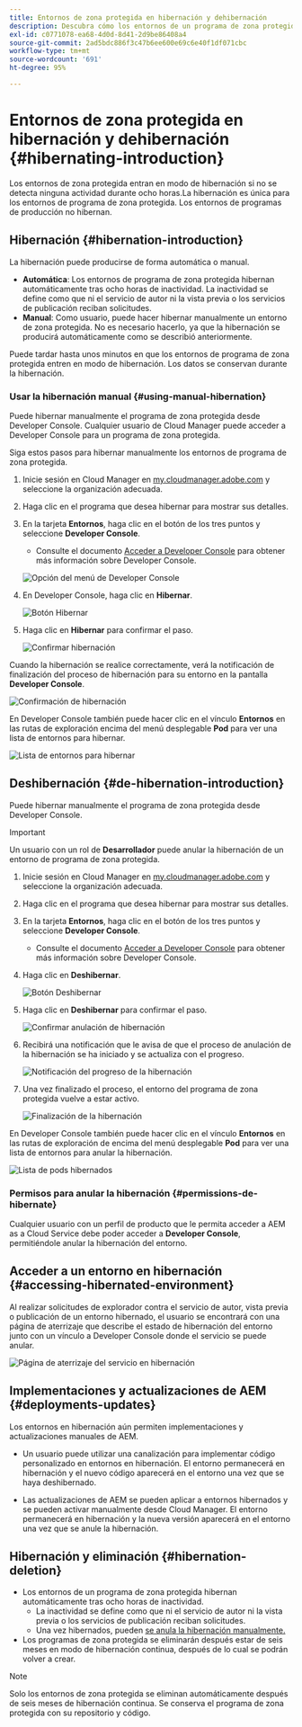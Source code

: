 ```yaml
---
title: Entornos de zona protegida en hibernación y dehibernación
description: Descubra cómo los entornos de un programa de zona protegida entran automáticamente en modo de hibernación y cómo puede anularlo.
exl-id: c0771078-ea68-4d0d-8d41-2d9be86408a4
source-git-commit: 2ad5bdc886f3c47b6ee600e69c6e40f1df071cbc
workflow-type: tm+mt
source-wordcount: '691'
ht-degree: 95%

---
```



# Entornos de zona protegida en hibernación y dehibernación {#hibernating-introduction}

Los entornos de zona protegida entran en modo de hibernación si no se detecta ninguna actividad durante ocho horas.La hibernación es única para los entornos de programa de zona protegida. Los entornos de programas de producción no hibernan.

## Hibernación {#hibernation-introduction}

La hibernación puede producirse de forma automática o manual.

* **Automática**: Los entornos de programa de zona protegida hibernan automáticamente tras ocho horas de inactividad. La inactividad se define como que ni el servicio de autor ni la vista previa o los servicios de publicación reciban solicitudes.
* **Manual**: Como usuario, puede hacer hibernar manualmente un entorno de zona protegida. No es necesario hacerlo, ya que la hibernación se producirá automáticamente como se describió anteriormente.

Puede tardar hasta unos minutos en que los entornos de programa de zona protegida entren en modo de hibernación. Los datos se conservan durante la hibernación.

### Usar la hibernación manual {#using-manual-hibernation}

Puede hibernar manualmente el programa de zona protegida desde Developer Console. Cualquier usuario de Cloud Manager puede acceder a Developer Console para un programa de zona protegida.

Siga estos pasos para hibernar manualmente los entornos de programa de zona protegida.

1. Inicie sesión en Cloud Manager en [my.cloudmanager.adobe.com](https://my.cloudmanager.adobe.com/) y seleccione la organización adecuada.

1. Haga clic en el programa que desea hibernar para mostrar sus detalles.

1. En la tarjeta **Entornos**, haga clic en el botón de los tres puntos y seleccione **Developer Console**.

   * Consulte el documento [Acceder a Developer Console](/help/implementing/cloud-manager/manage-environments.md#accessing-developer-console) para obtener más información sobre Developer Console.

   ![Opción del menú de Developer Console](assets/developer-console-menu-option.png)

1. En Developer Console, haga clic en **Hibernar**.

   ![Botón Hibernar](assets/hibernate-1.png)

1. Haga clic en **Hibernar** para confirmar el paso.

   ![Confirmar hibernación](assets/hibernate-2.png)

Cuando la hibernación se realice correctamente, verá la notificación de finalización del proceso de hibernación para su entorno en la pantalla **Developer Console**.

![Confirmación de hibernación](assets/hibernate-4.png)

En Developer Console también puede hacer clic en el vínculo **Entornos** en las rutas de exploración encima del menú desplegable **Pod** para ver una lista de entornos para hibernar.

![Lista de entornos para hibernar](assets/hibernate-1b.png)

## Deshibernación {#de-hibernation-introduction}

Puede hibernar manualmente el programa de zona protegida desde Developer Console.

>[!IMPORTANT]
>
>Un usuario con un rol de **Desarrollador** puede anular la hibernación de un entorno de programa de zona protegida.

1. Inicie sesión en Cloud Manager en [my.cloudmanager.adobe.com](https://my.cloudmanager.adobe.com/) y seleccione la organización adecuada.

1. Haga clic en el programa que desea hibernar para mostrar sus detalles.

1. En la tarjeta **Entornos**, haga clic en el botón de los tres puntos y seleccione **Developer Console**.

   * Consulte el documento [Acceder a Developer Console](/help/implementing/cloud-manager/manage-environments.md#accessing-developer-console) para obtener más información sobre Developer Console.

1. Haga clic en **Deshibernar**.

   ![Botón Deshibernar](assets/de-hibernation-img1.png)

1. Haga clic en **Deshibernar** para confirmar el paso.

   ![Confirmar anulación de hibernación](assets/de-hibernation-img2.png)

1. Recibirá una notificación que le avisa de que el proceso de anulación de la hibernación se ha iniciado y se actualiza con el progreso.

   ![Notificación del progreso de la hibernación](assets/de-hibernation-img3.png)

1. Una vez finalizado el proceso, el entorno del programa de zona protegida vuelve a estar activo.

   ![Finalización de la hibernación](assets/de-hibernation-img4.png)


En Developer Console también puede hacer clic en el vínculo **Entornos** en las rutas de exploración de encima del menú desplegable **Pod** para ver una lista de entornos para anular la hibernación.

![Lista de pods hibernados](assets/de-hibernate-1b.png)

### Permisos para anular la hibernación {#permissions-de-hibernate}

Cualquier usuario con un perfil de producto que le permita acceder a AEM as a Cloud Service debe poder acceder a **Developer Console**, permitiéndole anular la hibernación del entorno.

## Acceder a un entorno en hibernación {#accessing-hibernated-environment}

Al realizar solicitudes de explorador contra el servicio de autor, vista previa o publicación de un entorno hibernado, el usuario se encontrará con una página de aterrizaje que describe el estado de hibernación del entorno junto con un vínculo a Developer Console donde el servicio se puede anular.

![Página de aterrizaje del servicio en hibernación](assets/de-hibernation-img5.png)

## Implementaciones y actualizaciones de AEM {#deployments-updates}

Los entornos en hibernación aún permiten implementaciones y actualizaciones manuales de AEM.

* Un usuario puede utilizar una canalización para implementar código personalizado en entornos en hibernación. El entorno permanecerá en hibernación y el nuevo código aparecerá en el entorno una vez que se haya deshibernado.

* Las actualizaciones de AEM se pueden aplicar a entornos hibernados y se pueden activar manualmente desde Cloud Manager. El entorno permanecerá en hibernación y la nueva versión aparecerá en el entorno una vez que se anule la hibernación.

## Hibernación y eliminación {#hibernation-deletion}

* Los entornos de un programa de zona protegida hibernan automáticamente tras ocho horas de inactividad.
   * La inactividad se define como que ni el servicio de autor ni la vista previa o los servicios de publicación reciban solicitudes.
   * Una vez hibernados, pueden [se anula la hibernación manualmente.](#de-hibernation-introduction)
* Los programas de zona protegida se eliminarán después estar de seis meses en modo de hibernación continua, después de lo cual se podrán volver a crear.

>[!NOTE]
>
>Solo los entornos de zona protegida se eliminan automáticamente después de seis meses de hibernación continua. Se conserva el programa de zona protegida con su repositorio y código.
